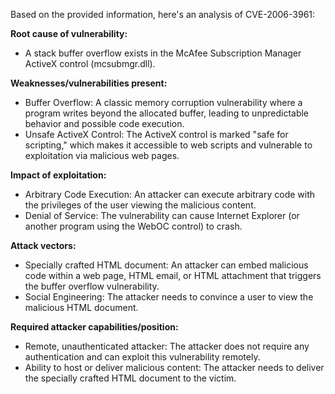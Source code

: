 Based on the provided information, here's an analysis of CVE-2006-3961:

**Root cause of vulnerability:**
- A stack buffer overflow exists in the McAfee Subscription Manager ActiveX control (mcsubmgr.dll).

**Weaknesses/vulnerabilities present:**
- Buffer Overflow: A classic memory corruption vulnerability where a program writes beyond the allocated buffer, leading to unpredictable behavior and possible code execution.
- Unsafe ActiveX Control: The ActiveX control is marked "safe for scripting," which makes it accessible to web scripts and vulnerable to exploitation via malicious web pages.

**Impact of exploitation:**
- Arbitrary Code Execution: An attacker can execute arbitrary code with the privileges of the user viewing the malicious content.
- Denial of Service: The vulnerability can cause Internet Explorer (or another program using the WebOC control) to crash.

**Attack vectors:**
-  Specially crafted HTML document: An attacker can embed malicious code within a web page, HTML email, or HTML attachment that triggers the buffer overflow vulnerability.
- Social Engineering: The attacker needs to convince a user to view the malicious HTML document.

**Required attacker capabilities/position:**
- Remote, unauthenticated attacker: The attacker does not require any authentication and can exploit this vulnerability remotely.
- Ability to host or deliver malicious content: The attacker needs to deliver the specially crafted HTML document to the victim.
